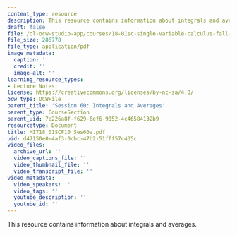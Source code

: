 ```yaml
---
content_type: resource
description: This resource contains information about integrals and averages.
draft: false
file: /ol-ocw-studio-app/courses/18-01sc-single-variable-calculus-fall-2010/d47150e04af30cbc47b251fff57c435c_MIT18_01SCF10_Ses60a.pdf
file_size: 286778
file_type: application/pdf
image_metadata:
  caption: ''
  credit: ''
  image-alt: ''
learning_resource_types:
- Lecture Notes
license: https://creativecommons.org/licenses/by-nc-sa/4.0/
ocw_type: OCWFile
parent_title: 'Session 60: Integrals and Averages'
parent_type: CourseSection
parent_uid: 7e226a8f-f629-6ef6-9052-4c46584132b9
resourcetype: Document
title: MIT18_01SCF10_Ses60a.pdf
uid: d47150e0-4af3-0cbc-47b2-51fff57c435c
video_files:
  archive_url: ''
  video_captions_file: ''
  video_thumbnail_file: ''
  video_transcript_file: ''
video_metadata:
  video_speakers: ''
  video_tags: ''
  youtube_description: ''
  youtube_id: ''
---
```

This resource contains information about integrals and averages.
